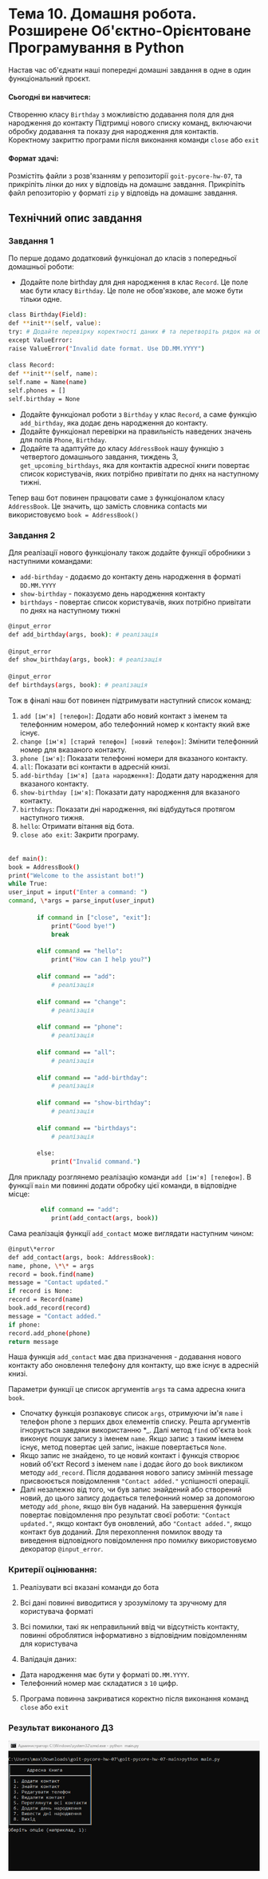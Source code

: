 # Тема 10. Домашня робота. Розширене Об'єктно-Орієнтоване Програмування в Python

Настав час об'єднати наші попередні домашні завдання в одне в один функціональний проєкт.

#### Сьогодні ви навчитеся:

Створенню класу `Birthday` з можливістю додавання поля для дня народження до контакту
Підтримці нового списку команд, включаючи обробку додавання та показу дня народження для контактів.
Коректному закриттю програми після виконання команди `close` або `exit`

#### Формат здачі:

Розмістіть файли з розв'язанням у репозиторії `goit-pycore-hw-07`, та прикріпіть лінки до них у відповідь на домашнє завдання.
Прикріпіть файл репозиторію у форматi `zip` у відповідь на домашнє завдання.

## Технiчний опис завдання

### Завдання 1

По перше додамо додатковий функціонал до класів з попередньої домашньої роботи:

- Додайте поле birthday для дня народження в клас `Record`. Це поле має бути класу `Birthday`. Це поле не обов'язкове, але може бути тільки одне.

```bash
class Birthday(Field):
def **init**(self, value):
try: # Додайте перевірку коректності даних # та перетворіть рядок на об'єкт datetime
except ValueError:
raise ValueError("Invalid date format. Use DD.MM.YYYY")

class Record:
def **init**(self, name):
self.name = Name(name)
self.phones = []
self.birthday = None
```

- Додайте функціонал роботи з `Birthday` у клас `Record`, а саме функцію `add_birthday`, яка додає день народження до контакту.
- Додайте функціонал перевірки на правильність наведених значень для полів `Phone`, `Birthday`.
- Додайте та адаптуйте до класу `AddressBook` нашу функцію з четвертого домашнього завдання, тиждень 3, `get_upcoming_birthdays`, яка для контактів адресної книги повертає список користувачів, яких потрібно привітати по днях на наступному тижні.

Тепер ваш бот повинен працювати саме з функціоналом класу `AddressBook`. Це значить, що замість словника contacts ми використовуємо `book = AddressBook()`

### Завдання 2

Для реалізації нового функціоналу також додайте функції обробники з наступними командами:

- `add-birthday` - додаємо до контакту день народження в форматі `DD.MM.YYYY`
- `show-birthday` - показуємо день народження контакту
- `birthdays` - повертає список користувачів, яких потрібно привітати по днях на наступному тижні

```bash
@input_error
def add_birthday(args, book): # реалізація

@input_error
def show_birthday(args, book): # реалізація

@input_error
def birthdays(args, book): # реалізація
```

Тож в фіналі наш бот повинен підтримувати наступний список команд:

1. `add [ім'я] [телефон]`: Додати або новий контакт з іменем та телефонним номером, або телефонний номер к контакту який вже існує.
2. `change [ім'я] [старий телефон] [новий телефон]`: Змінити телефонний номер для вказаного контакту.
3. `phone [ім'я]`: Показати телефонні номери для вказаного контакту.
4. `all`: Показати всі контакти в адресній книзі.
5. `add-birthday [ім'я] [дата народження]`: Додати дату народження для вказаного контакту.
6. `show-birthday [ім'я]`: Показати дату народження для вказаного контакту.
7. `birthdays`: Показати дні народження, які відбудуться протягом наступного тижня.
8. `hello`: Отримати вітання від бота.
9. `close або exit`: Закрити програму.

```bash

def main():
book = AddressBook()
print("Welcome to the assistant bot!")
while True:
user_input = input("Enter a command: ")
command, \*args = parse_input(user_input)

        if command in ["close", "exit"]:
            print("Good bye!")
            break

        elif command == "hello":
            print("How can I help you?")

        elif command == "add":
            # реалізація

        elif command == "change":
            # реалізація

        elif command == "phone":
            # реалізація

        elif command == "all":
            # реалізація

        elif command == "add-birthday":
            # реалізація

        elif command == "show-birthday":
            # реалізація

        elif command == "birthdays":
            # реалізація

        else:
            print("Invalid command.")
```

Для прикладу розглянемо реалізацію команди `add [ім'я] [телефон]`. В функції `main` ми повинні додати обробку цієї команди, в відповідне місце:

```bash
         elif command == "add":
            print(add_contact(args, book))
```

Сама реалізація функції `add_contact` може виглядати наступним чином:

```bash
@input\*error
def add_contact(args, book: AddressBook):
name, phone, \*\* = args
record = book.find(name)
message = "Contact updated."
if record is None:
record = Record(name)
book.add_record(record)
message = "Contact added."
if phone:
record.add_phone(phone)
return message
```

Наша функція `add_contact` має два призначення - додавання нового контакту або оновлення телефону для контакту, що вже існує в адресній книзі.

Параметри функції це список аргументів `args` та сама адресна книга `book`.

- Спочатку функція розпаковує список `args`, отримуючи ім'я `name` і телефон phone з перших двох елементів списку. Решта аргументів ігнорується завдяки використанню \*\_. Далі метод `find` об'єкта `book` виконує пошук запису з іменем `name`. Якщо запис з таким іменем існує, метод повертає цей запис, інакше повертається `None`.
- Якщо запис не знайдено, то це новий контакт і функція створює новий об'єкт Record з іменем `name` і додає його до `book` викликом методу `add_record`. Після додавання нового запису змінній message присвоюється повідомлення `"Contact added."` успішності операції.
- Далі незалежно від того, чи був запис знайдений або створений новий, до цього запису додається телефонний номер за допомогою методу `add_phone`, якщо він був наданий. На завершення функція повертає повідомлення про результат своєї роботи: `"Contact updated."`, якщо контакт був оновлений, або `"Contact added."`, якщо контакт був доданий. Для перехоплення помилок вводу та виведення відповідного повідомлення про помилку використовуємо декоратор `@input_error`.

### Критерії оцінювання:

1. Реалізувати всі вказані команди до бота

2. Всі дані повинні виводитися у зрозумілому та зручному для користувача форматі

3. Всі помилки, такі як неправильний ввід чи відсутність контакту, повинні оброблятися інформативно з відповідним повідомленням для користувача

4. Валідація даних:

- Дата народження має бути у форматі `DD.MM.YYYY`.
- Телефонний номер має складатися з `10` цифр.

5. Програма повинна закриватися коректно після виконання команд `close` або `exit`

### Результат виконаного ДЗ

![Results](/assets/image-1.png)
